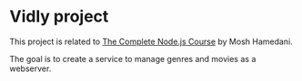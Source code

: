 # Vidly project
This project is related to
[The Complete Node.js Course](https://codewithmosh.com/p/the-complete-node-js-course)
by Mosh Hamedani.

The goal is to create a service to manage genres and movies as a webserver.
